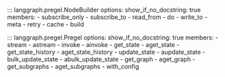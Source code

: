 ::: langgraph.pregel.NodeBuilder
    options:
      show_if_no_docstring: true
      members:
        - subscribe_only
        - subscribe_to
        - read_from
        - do
        - write_to
        - meta
        - retry
        - cache
        - build

::: langgraph.pregel.Pregel
    options:
      show_if_no_docstring: true
      members:
        - stream
        - astream
        - invoke
        - ainvoke
        - get_state
        - aget_state
        - get_state_history
        - aget_state_history
        - update_state
        - aupdate_state
        - bulk_update_state
        - abulk_update_state
        - get_graph
        - aget_graph
        - get_subgraphs
        - aget_subgraphs
        - with_config
